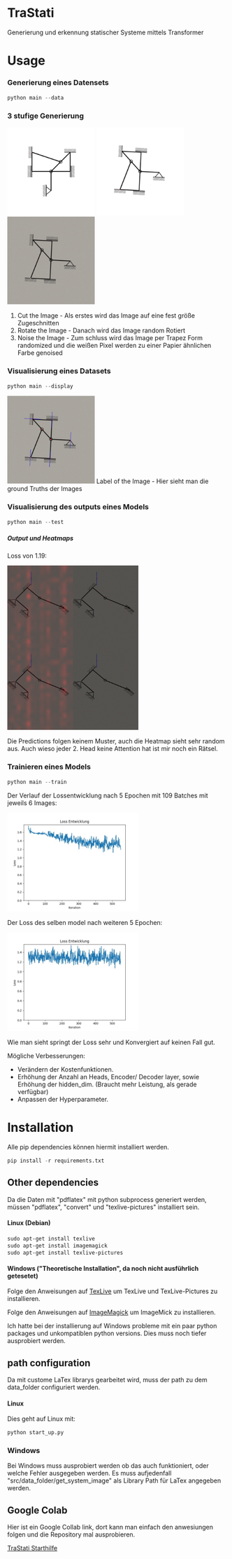 # TraStati

Generierung und erkennung statischer Systeme mittels Transformer

# Usage

### Generierung eines Datensets

```python
python main --data
```

### 3 stufige Generierung

<div>
    <img src="assets/cut_image.jpg" width="200" alt="Cut Image">
    <img src="assets/rotated_image.jpg" width="200" alt="Rotated Image"> 
    <img src="assets/noised_image.jpg" width="200" alt="Noised Image">
</div>

1. Cut the Image - Als erstes wird das Image auf eine fest größe Zugeschnitten
2. Rotate the Image - Danach wird das Image random Rotiert
3. Noise the Image - Zum schluss wird das Image per Trapez Form randomized und die weißen Pixel werden zu einer Papier ähnlichen Farbe genoised

### Visualisierung eines Datasets

```python
python main --display
```

<img src="assets/output_image.jpg" width="200" alt="Output Image">
Label of the Image - Hier sieht man die ground Truths der Images

### Visualisierung des outputs eines Models

```python
python main --test
```

##### Output und Heatmaps

Loss von 1.19:

<img src="assets/heatmap_1.jpg" width="300" alt="Heatmap">

Die Predictions folgen keinem Muster, auch die Heatmap sieht sehr random aus.
Auch wieso jeder 2. Head keine Attention hat ist mir noch ein Rätsel.

### Trainieren eines Models

```python
python main --train
```

Der Verlauf der Lossentwicklung nach 5 Epochen mit 109 Batches mit jeweils 6 Images:

<img src="assets/loss_plot_1.jpg" width="300" alt="Loss Plot">

Der Loss des selben model nach weiteren 5 Epochen:

<img src="assets/loss_plot_2.jpg" width="300" alt="Loss Plot">

Wie man sieht springt der Loss sehr und Konvergiert auf keinen Fall gut.

Mögliche Verbesserungen:

- Verändern der Kostenfunktionen.
- Erhöhung der Anzahl an Heads, Encoder/ Decoder layer, sowie Erhöhung der hidden_dim.
(Braucht mehr Leistung, als gerade verfügbar)
- Anpassen der Hyperparameter.


# Installation

Alle pip dependencies können hiermit installiert werden.

```python
pip install -r requirements.txt
```

## Other dependencies

Da die Daten mit "pdflatex" mit python subprocess generiert werden, müssen "pdflatex", "convert" und "texlive-pictures" installiert sein.

#### Linux (Debian)

```console
sudo apt-get install texlive
sudo apt-get install imagemagick
sudo apt-get install texlive-pictures
```

#### Windows ("Theoretische Installation", da noch nicht ausführlich getesetet)

Folge den Anweisungen auf
[TexLive](https://www.tug.org/texlive/windows.html)
um TexLive und TexLive-Pictures zu installieren.

Folge den Anweisungen auf
[ImageMagick](https://imagemagick.org/script/download.php#windows)
um ImageMick zu installieren.

Ich hatte bei der installierung auf Windows probleme mit ein paar python packages und unkompatiblen python versions.
Dies muss noch tiefer ausprobiert werden.


## path configuration

Da mit custome LaTex librarys gearbeitet wird, muss der path zu dem data_folder configuriert werden.

#### Linux

Dies geht auf Linux mit:

```python
python start_up.py
```

### Windows

Bei Windows muss ausprobiert werden ob das auch funktioniert, oder welche Fehler ausgegeben werden.
Es muss aufjedenfall "src/data_folder/get_system_image" als Library Path für LaTex angegeben werden.

## Google Colab

Hier ist ein Google Collab link, dort kann man einfach den anwesiungen folgen und die Repository mal ausprobieren.

[TraStati Starthilfe](https://colab.research.google.com/drive/1uBNAzD4KOvp-wpPS1W5qIAhtLJrI14kr?usp=sharing)
